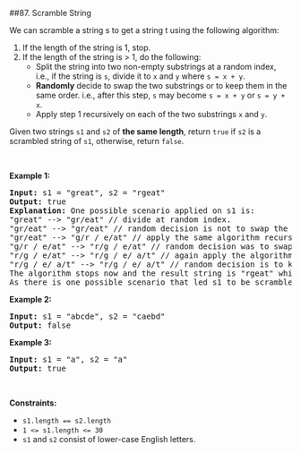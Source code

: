 ##87. Scramble String
<p>We can scramble a string s to get a string t using the following algorithm:</p>

<ol>
	<li>If the length of the string is 1, stop.</li>
	<li>If the length of the string is &gt; 1, do the following:
	<ul>
		<li>Split the string into two non-empty substrings at a random index, i.e., if the string is <code>s</code>, divide it to <code>x</code> and <code>y</code> where <code>s = x + y</code>.</li>
		<li><strong>Randomly</strong>&nbsp;decide to swap the two substrings or to keep them in the same order. i.e., after this step, <code>s</code> may become <code>s = x + y</code> or <code>s = y + x</code>.</li>
		<li>Apply step 1 recursively on each of the two substrings <code>x</code> and <code>y</code>.</li>
	</ul>
	</li>
</ol>

<p>Given two strings <code>s1</code> and <code>s2</code> of <strong>the same length</strong>, return <code>true</code> if <code>s2</code> is a scrambled string of <code>s1</code>, otherwise, return <code>false</code>.</p>

<p>&nbsp;</p>
<p><strong>Example 1:</strong></p>

<pre>
<strong>Input:</strong> s1 = &quot;great&quot;, s2 = &quot;rgeat&quot;
<strong>Output:</strong> true
<strong>Explanation:</strong> One possible scenario applied on s1 is:
&quot;great&quot; --&gt; &quot;gr/eat&quot; // divide at random index.
&quot;gr/eat&quot; --&gt; &quot;gr/eat&quot; // random decision is not to swap the two substrings and keep them in order.
&quot;gr/eat&quot; --&gt; &quot;g/r / e/at&quot; // apply the same algorithm recursively on both substrings. divide at ranom index each of them.
&quot;g/r / e/at&quot; --&gt; &quot;r/g / e/at&quot; // random decision was to swap the first substring and to keep the second substring in the same order.
&quot;r/g / e/at&quot; --&gt; &quot;r/g / e/ a/t&quot; // again apply the algorithm recursively, divide &quot;at&quot; to &quot;a/t&quot;.
&quot;r/g / e/ a/t&quot; --&gt; &quot;r/g / e/ a/t&quot; // random decision is to keep both substrings in the same order.
The algorithm stops now and the result string is &quot;rgeat&quot; which is s2.
As there is one possible scenario that led s1 to be scrambled to s2, we return true.
</pre>

<p><strong>Example 2:</strong></p>

<pre>
<strong>Input:</strong> s1 = &quot;abcde&quot;, s2 = &quot;caebd&quot;
<strong>Output:</strong> false
</pre>

<p><strong>Example 3:</strong></p>

<pre>
<strong>Input:</strong> s1 = &quot;a&quot;, s2 = &quot;a&quot;
<strong>Output:</strong> true
</pre>

<p>&nbsp;</p>
<p><strong>Constraints:</strong></p>

<ul>
	<li><code>s1.length == s2.length</code></li>
	<li><code>1 &lt;= s1.length &lt;= 30</code></li>
	<li><code>s1</code> and <code>s2</code> consist of lower-case English letters.</li>
</ul>
